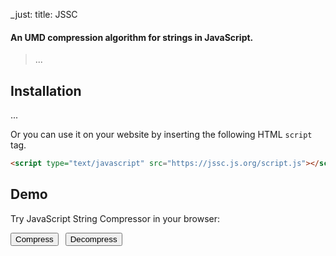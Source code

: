 _just: title: JSSC
#### An UMD compression algorithm for strings in JavaScript.
> ...

## Installation
...

Or you can use it on your website by inserting the following HTML `script` tag.
```html
<script type="text/javascript" src="https://jssc.js.org/script.js"></script>
```

## Demo
Try JavaScript String Compressor in your browser:

<script src="script.js" defer></script>
<script src="demo.js" defer></script>
<script src="test.js" defer></script>
<div style="gap: 11px; display: flex;">
    <button onclick="compress()">Compress</button>
    <button onclick="decompress()">Decompress</button>
</div>
